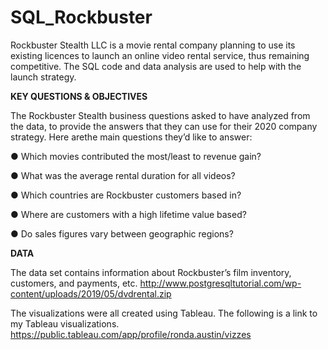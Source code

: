 # SQL_Rockbuster
Rockbuster Stealth LLC is a movie rental company planning to use its existing licences to launch an online video rental service, thus remaining competitive.
The SQL code and data analysis are used to help with the launch strategy.  

**KEY QUESTIONS & OBJECTIVES**


The Rockbuster Stealth business questions asked to have analyzed from the data,
to provide the answers that they can use for their 2020 company strategy. 
Here arethe main questions they’d like to answer:

● Which movies contributed the most/least to revenue gain?

● What was the average rental duration for all videos?

● Which countries are Rockbuster customers based in?

● Where are customers with a high lifetime value based?

● Do sales figures vary between geographic regions?


**DATA**

The data set contains information about Rockbuster’s film inventory, customers, and payments, etc. 
http://www.postgresqltutorial.com/wp-content/uploads/2019/05/dvdrental.zip


The visualizations were all created using Tableau.  The following is a link to my Tableau visualizations.  
https://public.tableau.com/app/profile/ronda.austin/vizzes
